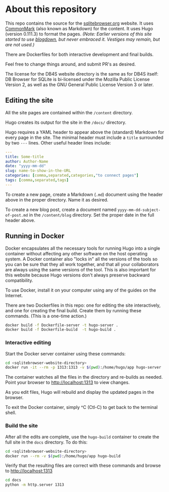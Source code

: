 # About this repository

This repo contains the source for the [sqlitebrowser.org](https://sqlitebrowser.org)
website. It uses [CommonMark](https://en.wikipedia.org/wiki/Markdown)
(also known as Markdown) for the content. It uses Hugo (version 0.111.3)
to format the pages.
_(Note: Earlier versions of this site started to use
[blogdown](https://bookdown.org/yihui/blogdown/),
but never embraced it. Vestiges may remain, but are not used.)_

There are Dockerfiles for both interactive development and final builds.

Feel free to change things around, and submit PR's as desired.

The license for the DB4S website directory is the same as for DB4S itself:
DB Browser for SQLite is bi-licensed under the Mozilla Public License
Version 2, as well as the GNU General Public License Version 3 or later.

## Editing the site

All the site pages are contained within the `/content` directory.

Hugo creates its output for the site in the `/docs/` directory.

Hugo requires a YAML header to appear
above the (standard) Markdown for every page in the site.
The minimal header must include a `title` surrounded by two `---` lines.
Other useful header lines include:

```yaml
---
title: Some-title
author: Author-Name
date: "yyyy-mm-dd"
slug: name-to-show-in-the-URL
categories: [comma,separated,categories,"to connect pages"]
tags: [comma,separated,tags]
---
```

To create a new page, create a Markdown (`.md`) document using the header above in the proper directory. 
Name it as desired.

To create a new blog post, create a document named `yyyy-mm-dd-subject-of-post.md` in the `/content/blog` directory.
Set the proper date in the full header above.

## Running in Docker

Docker encapsulates all the necessary tools for running Hugo
into a single container
without affecting any other software on the host operating system.
A Docker container also "locks in" all the versions of the tools
so you can be sure that they all work together,
and that all your collaborators are always using
the same versions of the tool.
This is also important for this website because Hugo versions don't always preserve
backward compatibility.

To use Docker, install it on your computer using any of the guides on the Internet.

There are two Dockerfiles in this repo: one for editing the site interactively,
and one for creating the final build.
Create them by running these commands. (This is a one-time action.)

```bash
docker build -f Dockerfile-server -t hugo-server .
docker build -f Dockerfile-build  -t hugo-build . 
```

### Interactive editing

Start the Docker server container using these commands:

```bash
cd <sqlitebrowser-website-directory>
docker run -it --rm -p 1313:1313 -v $(pwd):/home/hugo/app hugo-server
```

The container watches all the files
in the directory and re-builds as needed.
Point your browser to [http://localhost:1313](http://localhost:1313) to view changes.

As you edit files, Hugo will rebuild and display the updated pages in the browser.

To exit the Docker container, simply ^C (Ctl-C) to get back to the terminal shell.

### Build the site

After all the edits are complete, use the `hugo-build` container
to create the full site in the `docs` directory.
To do this:

```bash
cd <sqlitebrowser-website-directory>
docker run --rm -v $(pwd):/home/hugo/app hugo-build
```

Verify that the resulting files are correct with these commands and browse to [http://localhost:1313](http://localhost:1313)

```bash
cd docs
python -m http.server 1313
```
